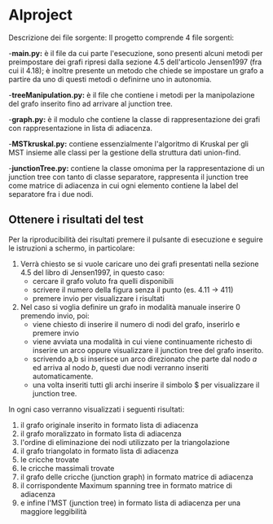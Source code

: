 # AIproject
Descrizione dei file sorgente:
Il progetto comprende 4 file sorgenti:

-**main.py:** è il file da cui parte l'esecuzione, sono presenti alcuni metodi per preimpostare dei grafi ripresi dalla sezione 4.5 dell'articolo Jensen1997 (fra cui il 4.18); è inoltre presente un metodo che chiede se impostare un grafo a partire da uno di questi metodi o definirne uno in autonomia.

-**treeManipulation.py:** è il file che contiene i metodi per la manipolazione del grafo inserito fino ad arrivare al junction tree.

-**graph.py:** è il modulo che contiene la classe di rappresentazione dei grafi con rappresentazione in lista di adiacenza.

-**MSTkruskal.py:** contiene essenzialmente l'algoritmo di Kruskal per gli MST insieme alle classi per la gestione della struttura dati union-find.

-**junctionTree.py:** contiene la classe omonima per la rappresentazione di un junction tree con tanto di classe separatore, rappresenta il junction tree come matrice di adiacenza in cui ogni elemento contiene la label del separatore fra i due nodi.

## Ottenere i risultati del test

Per la riproducibilità dei risultati premere il pulsante di esecuzione e seguire le istruzioni a schermo, in particolare:
1. Verrà chiesto se si vuole caricare uno dei grafi presentati nella sezione 4.5 del libro di Jensen1997, in questo caso:
   - cercare il grafo voluto fra quelli disponibili
   - scrivere il numero della figura senza il punto (es. 4.11 -> 411)
   - premere invio per visualizzare i risultati
2. Nel caso si voglia definire un grafo in modalità manuale inserire 0 premendo invio, poi:
   - viene chiesto di inserire il numero di nodi del grafo, inserirlo e premere invio
   - viene avviata una modalità in cui viene continuamente richesto di inserire un arco oppure visualizzare il junction tree del grafo inserito.
   - scrivendo a,b si inserisce un arco direzionato che parte dal nodo *a* ed arriva al nodo *b*, questi due nodi verranno inseriti automaticamente.
   - una volta inseriti tutti gli archi inserire il simbolo $ per visualizzare il junction tree.

In ogni caso verranno visualizzati i seguenti risultati:
1. il grafo originale inserito in formato lista di adiacenza
2. il grafo moralizzato in formato lista di adiacenza
3. l'ordine di eliminazione dei nodi utilizzato per la triangolazione
4. il grafo triangolato in formato lista di adiacenza
5. le cricche trovate
6. le cricche massimali trovate
7. il grafo delle cricche (junction graph) in formato matrice di adiacenza
8. il corrispondente Maximum spanning tree in formato matrice di adiacenza
9. e infine l'MST (junction tree) in formato lista di adiacenza per una maggiore leggibilità
